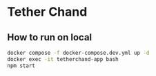 # Tether Chand

## How to run on local

```bash
docker compose -f docker-compose.dev.yml up -d
docker exec -it tetherchand-app bash
npm start
```
